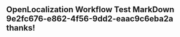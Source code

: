 <properties
ms.topic="hero-topic"
ms.test1="hero-topic"
ms.test2="test"/>

## OpenLocalization Workflow Test MarkDown 9e2fc676-e862-4f56-9dd2-eaac9c6eba2a thanks!
